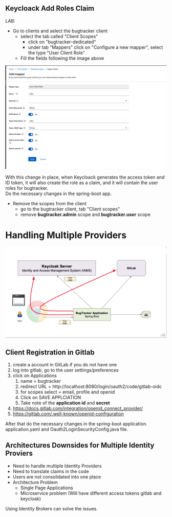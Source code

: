 ## Keycloack Add Roles Claim
LAB:  
* Go to clients and select the bugtracker client
  * select the tab called "Client Scopes"
    * click on "bugtracker-dedicated"
    * under tab "Mappers" click on "Configure a new mapper", select the type "User Client Role"
  * Fill the fields following the image above

![Client Roles Claim](/course02/images/roles-001.png)

With this change in place, when Keycloack generates the access token and ID token, it will also create the role as a claim, and it will contain the user roles for bugtracker.  
Do the necessary changes in the spring-boot app.  

* Remove the scopes from the client
  * go to the bugtracker client, tab "Client scopes"
  * remove **bugtracker.admin** scope and **bugtracker.user** scope


# Handling Multiple Providers
![Multiple Providers](/course02/images/multiple-provider-001.png)

## Client Registration in Gitlab
1. create a account in GitLab if you do not have one
2. log into gitlab, go to the user settings/preferences
3. click on Applications
   1. name = bugtracker
   2. redirect URL = http://localhost:8080/login/oauth2/code/gitlab-oidc
   3. for scopes select = email, profile and openid
   4. Click on SAVE APPLCIATION
   5. Take note of the **application id** and **secret**
4. https://docs.gitlab.com/integration/openid_connect_provider/
5. https://gitlab.com/.well-known/openid-configuration

After that do the necessary changes in the spring-boot application.  
application.yaml and Oauth2LoginSecurityConfig.java file.  

## Architectures Downsides for Multiple Identity Proviers
* Need to handle multiple Identity Providers
* Need to translate claims in the code
* Users are not consolidated into one place
* Architecture Problem
  * Single Page Applications
  * Microservice problem (Will have different access tokens gitlab and keycloak)

Using Identity Brokers can solve the issues.   